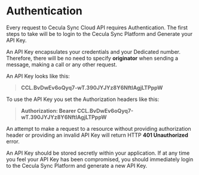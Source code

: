 # Authentication

Every request to Cecula Sync Cloud API requires Authentication. The first steps to take will be to login to the Cecula Sync Platform and Generate your API Key.

An API Key encapsulates your credentials and your Dedicated number. Therefore, there will be no need to specify **originator** when sending a message, making a call or any other request.

An API Key looks like this:
>**CCL.BvDwEv6oQyq7-wT.390JYJYz8Y6NftIAgjLTPppW**

To use the API Key you set the Authorization headers like this:
>**Authorization: Bearer CCL.BvDwEv6oQyq7-wT.390JYJYz8Y6NftIAgjLTPppW**

An attempt to make a request to a resource without providing authorization header or providing an invalid API Key will return HTTP **401 Unauthorized** error.

An API Key should be stored secretly within your application. If at any time you feel your API Key has been compromised, you should immediately login to the Cecula Sync Platform and generate a new API Key.